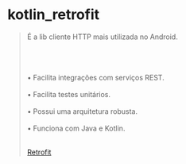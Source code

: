 # kotlin_retrofit


<blockquote>
É a lib cliente HTTP mais utilizada no Android. </br></br></br></br>

• Facilita integrações com serviços REST.  </br></br>
• Facilita testes unitários.  </br></br>
• Possui uma arquitetura robusta. </br></br>
• Funciona com Java e Kotlin.</br></br>

 <a href="https://square.github.io/retrofit/">Retrofit</a></p>
</blockquote> 
